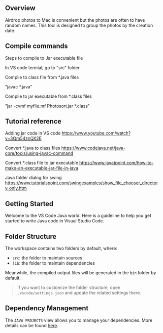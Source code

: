 ## Overview
Airdrop photos to Mac is convenient but the photos are often to have random names.  This tool is designed to group the photos by the creation date. 


## Compile commands
Steps to compile to Jar executable file

In VS code termial, go to "src" folder 

Complie to class file from *.java files

"javac *.java"

Complie to jar executable from *.class files

"jar -cvmf  myfile.mf Photosort.jar *.class"




## Tutorial reference 
Adding jar code in VS code
https://www.youtube.com/watch?v=3Qm54znQX2E

Convert *.java to class files
https://www.codejava.net/java-core/tools/using-javac-command

Convert *.class file to jar executable
https://www.javatpoint.com/how-to-make-an-executable-jar-file-in-java

Java folder dialog for swing
https://www.tutorialspoint.com/swingexamples/show_file_chooser_directory_only.htm




## Getting Started

Welcome to the VS Code Java world. Here is a guideline to help you get started to write Java code in Visual Studio Code.

## Folder Structure

The workspace contains two folders by default, where:

- `src`: the folder to maintain sources
- `lib`: the folder to maintain dependencies

Meanwhile, the compiled output files will be generated in the `bin` folder by default.

> If you want to customize the folder structure, open `.vscode/settings.json` and update the related settings there.

## Dependency Management

The `JAVA PROJECTS` view allows you to manage your dependencies. More details can be found [here](https://github.com/microsoft/vscode-java-dependency#manage-dependencies).



